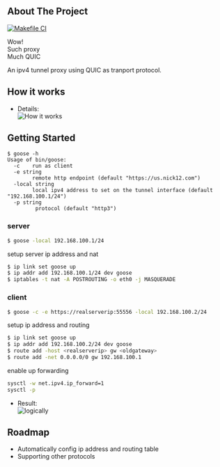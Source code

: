 <!-- ABOUT THE PROJECT -->


## About The Project
[![Makefile CI](https://github.com/fengjian/goose/actions/workflows/release.yml/badge.svg)](https://github.com/fengjian/goose/actions/workflows/release.yml)

Wow!  
Such proxy    
Much QUIC

An ipv4 tunnel proxy using QUIC as tranport protocol.

## How it works

- Details:  
![How it works][howitworks]

<!-- GETTING STARTED -->
## Getting Started


```
$ goose -h
Usage of bin/goose:
  -c    run as client
  -e string
        remote http endpoint (default "https://us.nick12.com")
  -local string
        local ipv4 address to set on the tunnel interface (default "192.168.100.1/24")
  -p string
         protocol (default "http3")
```

### server

```sh
$ goose -local 192.168.100.1/24
```
setup server ip address and nat
```sh
$ ip link set goose up
$ ip addr add 192.168.100.1/24 dev goose
$ iptables -t nat -A POSTROUTING -o eth0 -j MASQUERADE
```
### client

```sh
$ goose -c -e https://realserverip:55556 -local 192.168.100.2/24
```
setup ip address and routing
```sh
$ ip link set goose up
$ ip addr add 192.168.100.2/24 dev goose
$ route add -host <realserverip> gw <oldgateway>
$ route add -net 0.0.0.0/0 gw 192.168.100.1
```

enable up forwarding
```sh
sysctl -w net.ipv4.ip_forward=1
sysctl -p
```

- Result:  
![logically][logically]


<!-- ROADMAP -->
## Roadmap

* Automatically config ip address and routing table
* Supporting other protocols

[howitworks]: images/howitworks.jpg
[logically]: images/virtual.jpg
